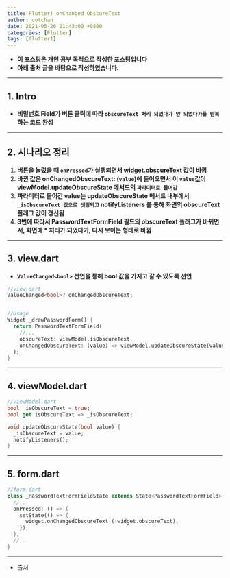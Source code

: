 ```yaml
---
title: Flutter) onChanged ObscureText
author: cotchan
date: 2021-05-26 21:43:00 +0800
categories: [Flutter]
tags: [flutter1]   
---
```


+ **이 포스팅은 개인 공부 목적으로 작성한 포스팅입니다**
+ **아래 출처 글을 바탕으로 작성하였습니다.**

---

## 1. Intro

+ **비밀번호 Field가 버튼 클릭에 따라 `obscureText 처리 되었다가 안 되었다가를 반복`하는 코드 완성** 

---

## 2. 시나리오 정리

1. **버튼을 눌렀을 때 `onPressed`가 실행되면서 widget.obscureText 값이 바뀜**
2. **바뀐 값은 onChangedObscureText: (`value`)에 들어오면서 이 `value`값이 viewModel.updateObscureState 메서드의 `파라미터로 들어감`**
3. **파라미터로 들어간 value는 updateObscureState 메서드 내부에서 `_isObscureText 값으로 셋팅되고` notifyListeners 를 통해 화면의 obscureText 플래그 값이 갱신됨**
4. **3번에 따라서 PasswordTextFormField 필드의 obscureText 플래그가 바뀌면서, 화면에 * 처리가 되었다가, 다시 보이는 형태로 바뀜**

---

## 3. view.dart

+ **`ValueChanged<bool>` 선언을 통해 bool 값을 가지고 갈 수 있도록 선언** 

```dart
//view.dart
ValueChanged<bool>? onChangedObscureText;


//Usage
Widget _drawPasswordForm() {
  return PasswordTextFormField(
    //...
    obscureText: viewModel.isObscureText,
    onChangedObscureText: (value) => viewModel.updateObscureState(value),
  );
}
```

---

## 4. viewModel.dart

```dart
//viewModel.dart
bool _isObscureText = true;
bool get isObscureText => _isObscureText;

void updateObscureState(bool value) {
  _isObscureText = value;
  notifyListeners();
}
```

---

## 5. form.dart

```dart
//form.dart
class _PasswordTextFormFieldState extends State<PasswordTextFormField> {
  //...
  onPressed: () => {
    setState(() => {
      widget.onChangedObscureText!(!widget.obscureText),
    }),
  },
  //...
}
```

---

+ 출처

